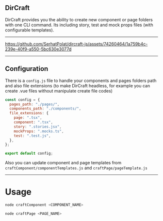 ## DirCraft

DirCraft provides you the ability to create new component or page folders with one CLI command. Its including story, test and mock props files (with configurable templates).

<hr>

https://github.com/SerhatPolat/dircraft-js/assets/74260464/1a759b4c-239e-40f9-a550-5bc630e3077d

<hr>

## Configuration

There is a `config.js` file to handle your components and pages folders path and also file extensions (to make DirCraft headless, for example you can create .vue files without manipulate create file codes)

```js
const config = {
  pages_path: "./pages/",
  components_path: "./components/",
  file_extensions: {
    page: ".tsx",
    component: ".tsx",
    story: ".stories.jsx",
    mockProps: ".mocks.ts",
    test: ".test.js",
  },
};

export default config;
```

Also you can update component and page templates from `craftComponent/componentTemplates.js` and `craftPage/pageTemplate.js`

<hr>

# Usage

```bash
node craftComponent <COMPONENT_NAME>

node craftPage <PAGE_NAME>
```
